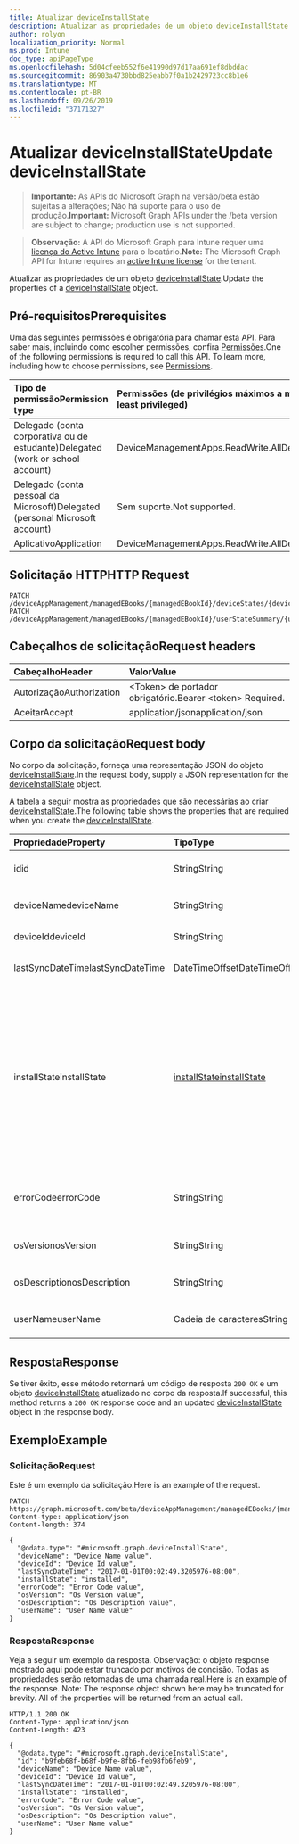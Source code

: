 ```yaml
---
title: Atualizar deviceInstallState
description: Atualizar as propriedades de um objeto deviceInstallState.
author: rolyon
localization_priority: Normal
ms.prod: Intune
doc_type: apiPageType
ms.openlocfilehash: 5d04cfeeb552f6e41990d97d17aa691ef8dbddac
ms.sourcegitcommit: 86903a4730bbd825eabb7f0a1b2429723cc8b1e6
ms.translationtype: MT
ms.contentlocale: pt-BR
ms.lasthandoff: 09/26/2019
ms.locfileid: "37171327"
---
```

# <a name="update-deviceinstallstate"></a><span data-ttu-id="83c91-103">Atualizar deviceInstallState</span><span class="sxs-lookup"><span data-stu-id="83c91-103">Update deviceInstallState</span></span>

> <span data-ttu-id="83c91-104">**Importante:** As APIs do Microsoft Graph na versão/beta estão sujeitas a alterações; Não há suporte para o uso de produção.</span><span class="sxs-lookup"><span data-stu-id="83c91-104">**Important:** Microsoft Graph APIs under the /beta version are subject to change; production use is not supported.</span></span>

> <span data-ttu-id="83c91-105">**Observação:** A API do Microsoft Graph para Intune requer uma [licença do Active Intune](https://go.microsoft.com/fwlink/?linkid=839381) para o locatário.</span><span class="sxs-lookup"><span data-stu-id="83c91-105">**Note:** The Microsoft Graph API for Intune requires an [active Intune license](https://go.microsoft.com/fwlink/?linkid=839381) for the tenant.</span></span>

<span data-ttu-id="83c91-106">Atualizar as propriedades de um objeto [deviceInstallState](../resources/intune-books-deviceinstallstate.md).</span><span class="sxs-lookup"><span data-stu-id="83c91-106">Update the properties of a [deviceInstallState](../resources/intune-books-deviceinstallstate.md) object.</span></span>

## <a name="prerequisites"></a><span data-ttu-id="83c91-107">Pré-requisitos</span><span class="sxs-lookup"><span data-stu-id="83c91-107">Prerequisites</span></span>
<span data-ttu-id="83c91-p101">Uma das seguintes permissões é obrigatória para chamar esta API. Para saber mais, incluindo como escolher permissões, confira [Permissões](/graph/permissions-reference).</span><span class="sxs-lookup"><span data-stu-id="83c91-p101">One of the following permissions is required to call this API. To learn more, including how to choose permissions, see [Permissions](/graph/permissions-reference).</span></span>

|<span data-ttu-id="83c91-110">Tipo de permissão</span><span class="sxs-lookup"><span data-stu-id="83c91-110">Permission type</span></span>|<span data-ttu-id="83c91-111">Permissões (de privilégios máximos a mínimos)</span><span class="sxs-lookup"><span data-stu-id="83c91-111">Permissions (from most to least privileged)</span></span>|
|:---|:---|
|<span data-ttu-id="83c91-112">Delegado (conta corporativa ou de estudante)</span><span class="sxs-lookup"><span data-stu-id="83c91-112">Delegated (work or school account)</span></span>|<span data-ttu-id="83c91-113">DeviceManagementApps.ReadWrite.All</span><span class="sxs-lookup"><span data-stu-id="83c91-113">DeviceManagementApps.ReadWrite.All</span></span>|
|<span data-ttu-id="83c91-114">Delegado (conta pessoal da Microsoft)</span><span class="sxs-lookup"><span data-stu-id="83c91-114">Delegated (personal Microsoft account)</span></span>|<span data-ttu-id="83c91-115">Sem suporte.</span><span class="sxs-lookup"><span data-stu-id="83c91-115">Not supported.</span></span>|
|<span data-ttu-id="83c91-116">Aplicativo</span><span class="sxs-lookup"><span data-stu-id="83c91-116">Application</span></span>|<span data-ttu-id="83c91-117">DeviceManagementApps.ReadWrite.All</span><span class="sxs-lookup"><span data-stu-id="83c91-117">DeviceManagementApps.ReadWrite.All</span></span>|

## <a name="http-request"></a><span data-ttu-id="83c91-118">Solicitação HTTP</span><span class="sxs-lookup"><span data-stu-id="83c91-118">HTTP Request</span></span>
<!-- {
  "blockType": "ignored"
}
-->
``` http
PATCH /deviceAppManagement/managedEBooks/{managedEBookId}/deviceStates/{deviceInstallStateId}
PATCH /deviceAppManagement/managedEBooks/{managedEBookId}/userStateSummary/{userInstallStateSummaryId}/deviceStates/{deviceInstallStateId}
```

## <a name="request-headers"></a><span data-ttu-id="83c91-119">Cabeçalhos de solicitação</span><span class="sxs-lookup"><span data-stu-id="83c91-119">Request headers</span></span>
|<span data-ttu-id="83c91-120">Cabeçalho</span><span class="sxs-lookup"><span data-stu-id="83c91-120">Header</span></span>|<span data-ttu-id="83c91-121">Valor</span><span class="sxs-lookup"><span data-stu-id="83c91-121">Value</span></span>|
|:---|:---|
|<span data-ttu-id="83c91-122">Autorização</span><span class="sxs-lookup"><span data-stu-id="83c91-122">Authorization</span></span>|<span data-ttu-id="83c91-123">&lt;Token&gt; de portador obrigatório.</span><span class="sxs-lookup"><span data-stu-id="83c91-123">Bearer &lt;token&gt; Required.</span></span>|
|<span data-ttu-id="83c91-124">Aceitar</span><span class="sxs-lookup"><span data-stu-id="83c91-124">Accept</span></span>|<span data-ttu-id="83c91-125">application/json</span><span class="sxs-lookup"><span data-stu-id="83c91-125">application/json</span></span>|

## <a name="request-body"></a><span data-ttu-id="83c91-126">Corpo da solicitação</span><span class="sxs-lookup"><span data-stu-id="83c91-126">Request body</span></span>
<span data-ttu-id="83c91-127">No corpo da solicitação, forneça uma representação JSON do objeto [deviceInstallState](../resources/intune-books-deviceinstallstate.md).</span><span class="sxs-lookup"><span data-stu-id="83c91-127">In the request body, supply a JSON representation for the [deviceInstallState](../resources/intune-books-deviceinstallstate.md) object.</span></span>

<span data-ttu-id="83c91-128">A tabela a seguir mostra as propriedades que são necessárias ao criar [deviceInstallState](../resources/intune-books-deviceinstallstate.md).</span><span class="sxs-lookup"><span data-stu-id="83c91-128">The following table shows the properties that are required when you create the [deviceInstallState](../resources/intune-books-deviceinstallstate.md).</span></span>

|<span data-ttu-id="83c91-129">Propriedade</span><span class="sxs-lookup"><span data-stu-id="83c91-129">Property</span></span>|<span data-ttu-id="83c91-130">Tipo</span><span class="sxs-lookup"><span data-stu-id="83c91-130">Type</span></span>|<span data-ttu-id="83c91-131">Descrição</span><span class="sxs-lookup"><span data-stu-id="83c91-131">Description</span></span>|
|:---|:---|:---|
|<span data-ttu-id="83c91-132">id</span><span class="sxs-lookup"><span data-stu-id="83c91-132">id</span></span>|<span data-ttu-id="83c91-133">String</span><span class="sxs-lookup"><span data-stu-id="83c91-133">String</span></span>|<span data-ttu-id="83c91-134">Chave da entidade.</span><span class="sxs-lookup"><span data-stu-id="83c91-134">Key of the entity.</span></span>|
|<span data-ttu-id="83c91-135">deviceName</span><span class="sxs-lookup"><span data-stu-id="83c91-135">deviceName</span></span>|<span data-ttu-id="83c91-136">String</span><span class="sxs-lookup"><span data-stu-id="83c91-136">String</span></span>|<span data-ttu-id="83c91-137">Nome do dispositivo.</span><span class="sxs-lookup"><span data-stu-id="83c91-137">Device name.</span></span>|
|<span data-ttu-id="83c91-138">deviceId</span><span class="sxs-lookup"><span data-stu-id="83c91-138">deviceId</span></span>|<span data-ttu-id="83c91-139">String</span><span class="sxs-lookup"><span data-stu-id="83c91-139">String</span></span>|<span data-ttu-id="83c91-140">ID do dispositivo.</span><span class="sxs-lookup"><span data-stu-id="83c91-140">Device Id.</span></span>|
|<span data-ttu-id="83c91-141">lastSyncDateTime</span><span class="sxs-lookup"><span data-stu-id="83c91-141">lastSyncDateTime</span></span>|<span data-ttu-id="83c91-142">DateTimeOffset</span><span class="sxs-lookup"><span data-stu-id="83c91-142">DateTimeOffset</span></span>|<span data-ttu-id="83c91-143">Última sincronização de data e hora.</span><span class="sxs-lookup"><span data-stu-id="83c91-143">Last sync date and time.</span></span>|
|<span data-ttu-id="83c91-144">installState</span><span class="sxs-lookup"><span data-stu-id="83c91-144">installState</span></span>|[<span data-ttu-id="83c91-145">installState</span><span class="sxs-lookup"><span data-stu-id="83c91-145">installState</span></span>](../resources/intune-books-installstate.md)|<span data-ttu-id="83c91-146">O estado de instalação do livro eletrônico.</span><span class="sxs-lookup"><span data-stu-id="83c91-146">The install state of the eBook.</span></span> <span data-ttu-id="83c91-147">Os valores possíveis são: `notApplicable`, `installed`, `failed`, `notInstalled`, `uninstallFailed`, `unknown`.</span><span class="sxs-lookup"><span data-stu-id="83c91-147">Possible values are: `notApplicable`, `installed`, `failed`, `notInstalled`, `uninstallFailed`, `unknown`.</span></span>|
|<span data-ttu-id="83c91-148">errorCode</span><span class="sxs-lookup"><span data-stu-id="83c91-148">errorCode</span></span>|<span data-ttu-id="83c91-149">String</span><span class="sxs-lookup"><span data-stu-id="83c91-149">String</span></span>|<span data-ttu-id="83c91-150">O código de erro de falhas de instalação.</span><span class="sxs-lookup"><span data-stu-id="83c91-150">The error code for install failures.</span></span>|
|<span data-ttu-id="83c91-151">osVersion</span><span class="sxs-lookup"><span data-stu-id="83c91-151">osVersion</span></span>|<span data-ttu-id="83c91-152">String</span><span class="sxs-lookup"><span data-stu-id="83c91-152">String</span></span>|<span data-ttu-id="83c91-153">Versão do sistema operacional.</span><span class="sxs-lookup"><span data-stu-id="83c91-153">OS Version.</span></span>|
|<span data-ttu-id="83c91-154">osDescription</span><span class="sxs-lookup"><span data-stu-id="83c91-154">osDescription</span></span>|<span data-ttu-id="83c91-155">String</span><span class="sxs-lookup"><span data-stu-id="83c91-155">String</span></span>|<span data-ttu-id="83c91-156">Descrição do sistema operacional.</span><span class="sxs-lookup"><span data-stu-id="83c91-156">OS Description.</span></span>|
|<span data-ttu-id="83c91-157">userName</span><span class="sxs-lookup"><span data-stu-id="83c91-157">userName</span></span>|<span data-ttu-id="83c91-158">Cadeia de caracteres</span><span class="sxs-lookup"><span data-stu-id="83c91-158">String</span></span>|<span data-ttu-id="83c91-159">Nome de usuário do dispositivo.</span><span class="sxs-lookup"><span data-stu-id="83c91-159">Device User Name.</span></span>|



## <a name="response"></a><span data-ttu-id="83c91-160">Resposta</span><span class="sxs-lookup"><span data-stu-id="83c91-160">Response</span></span>
<span data-ttu-id="83c91-161">Se tiver êxito, esse método retornará um código de resposta `200 OK` e um objeto [deviceInstallState](../resources/intune-books-deviceinstallstate.md) atualizado no corpo da resposta.</span><span class="sxs-lookup"><span data-stu-id="83c91-161">If successful, this method returns a `200 OK` response code and an updated [deviceInstallState](../resources/intune-books-deviceinstallstate.md) object in the response body.</span></span>

## <a name="example"></a><span data-ttu-id="83c91-162">Exemplo</span><span class="sxs-lookup"><span data-stu-id="83c91-162">Example</span></span>

### <a name="request"></a><span data-ttu-id="83c91-163">Solicitação</span><span class="sxs-lookup"><span data-stu-id="83c91-163">Request</span></span>
<span data-ttu-id="83c91-164">Este é um exemplo da solicitação.</span><span class="sxs-lookup"><span data-stu-id="83c91-164">Here is an example of the request.</span></span>
``` http
PATCH https://graph.microsoft.com/beta/deviceAppManagement/managedEBooks/{managedEBookId}/deviceStates/{deviceInstallStateId}
Content-type: application/json
Content-length: 374

{
  "@odata.type": "#microsoft.graph.deviceInstallState",
  "deviceName": "Device Name value",
  "deviceId": "Device Id value",
  "lastSyncDateTime": "2017-01-01T00:02:49.3205976-08:00",
  "installState": "installed",
  "errorCode": "Error Code value",
  "osVersion": "Os Version value",
  "osDescription": "Os Description value",
  "userName": "User Name value"
}
```

### <a name="response"></a><span data-ttu-id="83c91-165">Resposta</span><span class="sxs-lookup"><span data-stu-id="83c91-165">Response</span></span>
<span data-ttu-id="83c91-p103">Veja a seguir um exemplo da resposta. Observação: o objeto response mostrado aqui pode estar truncado por motivos de concisão. Todas as propriedades serão retornadas de uma chamada real.</span><span class="sxs-lookup"><span data-stu-id="83c91-p103">Here is an example of the response. Note: The response object shown here may be truncated for brevity. All of the properties will be returned from an actual call.</span></span>
``` http
HTTP/1.1 200 OK
Content-Type: application/json
Content-Length: 423

{
  "@odata.type": "#microsoft.graph.deviceInstallState",
  "id": "b9feb68f-b68f-b9fe-8fb6-feb98fb6feb9",
  "deviceName": "Device Name value",
  "deviceId": "Device Id value",
  "lastSyncDateTime": "2017-01-01T00:02:49.3205976-08:00",
  "installState": "installed",
  "errorCode": "Error Code value",
  "osVersion": "Os Version value",
  "osDescription": "Os Description value",
  "userName": "User Name value"
}
```




